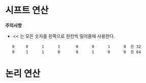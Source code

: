 # 시프트 연산
**주의사항**

- << 는 모든 숫자를 왼쪽으로 한칸씩 밀어줄때 사용한다.
```Assembly
   0     0      1      1       0      0      1      0  은 32
   0     1      1      0       0      1      0      0  은 64 
```
# 논리 연산
